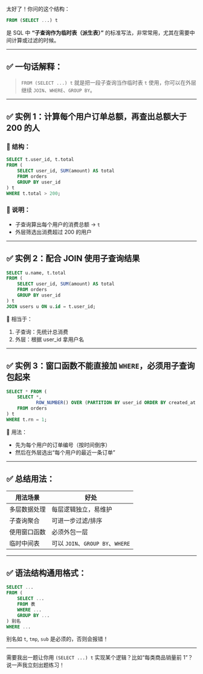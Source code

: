 太好了！你问的这个结构：

```sql
FROM (SELECT ...) t
```

是 SQL 中 **“子查询作为临时表（派生表）”** 的标准写法，非常常用，尤其在需要中间计算或过滤的时候。

---

## ✅ 一句话解释：

> `FROM (SELECT ...) t` 就是把一段子查询当作临时表 `t` 使用，你可以在外层继续 `JOIN`、`WHERE`、`GROUP BY`。

---

## ✅ 实例 1：计算每个用户订单总额，再查出总额大于 200 的人

### 🔸 结构：

```sql
SELECT t.user_id, t.total
FROM (
    SELECT user_id, SUM(amount) AS total
    FROM orders
    GROUP BY user_id
) t
WHERE t.total > 200;
```

### 🧠 说明：

- 子查询算出每个用户的消费总额 → `t`
- 外层筛选出消费超过 200 的用户

---

## ✅ 实例 2：配合 JOIN 使用子查询结果

```sql
SELECT u.name, t.total
FROM (
    SELECT user_id, SUM(amount) AS total
    FROM orders
    GROUP BY user_id
) t
JOIN users u ON u.id = t.user_id;
```

📌 相当于：

1. 子查询：先统计总消费
2. 外层：根据 user_id 拿用户名

---

## ✅ 实例 3：窗口函数不能直接加 `WHERE`，必须用子查询包起来

```sql
SELECT * FROM (
    SELECT *,
           ROW_NUMBER() OVER (PARTITION BY user_id ORDER BY created_at DESC) AS rn
    FROM orders
) t
WHERE t.rn = 1;
```

📌 用法：

- 先为每个用户的订单编号（按时间倒序）
- 然后在外层选出“每个用户的最近一条订单”

---

## ✅ 总结用法：

| 用法场景     | 好处                             |
| ------------ | -------------------------------- |
| 多层数据处理 | 每层逻辑独立，易维护             |
| 子查询聚合   | 可进一步过滤/排序                |
| 使用窗口函数 | 必须外包一层                     |
| 临时中间表   | 可以 `JOIN`、`GROUP BY`、`WHERE` |

---

## ✅ 语法结构通用格式：

```sql
SELECT ...
FROM (
    SELECT ...
    FROM 表
    WHERE ...
    GROUP BY ...
) 别名
WHERE ...
```

别名如 `t`, `tmp`, `sub` 是必须的，否则会报错！

---

需要我出一题让你用 `(SELECT ...) t` 实现某个逻辑？比如“每类商品销量前 1”？说一声我立刻出题练习！
